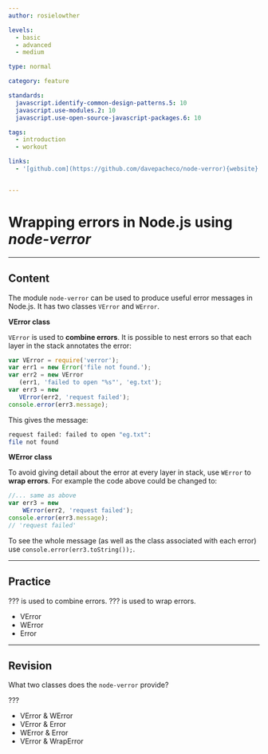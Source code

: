 ```yaml
---
author: rosielowther

levels:
  - basic
  - advanced
  - medium

type: normal

category: feature

standards:
  javascript.identify-common-design-patterns.5: 10
  javascript.use-modules.2: 10
  javascript.use-open-source-javascript-packages.6: 10

tags:
  - introduction
  - workout

links:
  - '[github.com](https://github.com/davepacheco/node-verror){website}'


---
```

# Wrapping errors in Node.js using _node-verror_

---
## Content

The module `node-verror` can be used to produce useful error messages in Node.js. It has two classes `VError` and `WError`.

**VError class**

`VError` is used to **combine errors**. It is possible to nest errors so that each layer in the stack annotates the error:
```javascript
var VError = require('verror');
var err1 = new Error('file not found.');
var err2 = new VError
   (err1, 'failed to open "%s"', 'eg.txt');
var err3 = new
   VError(err2, 'request failed');
console.error(err3.message);
```
This gives the message:
```bash
request failed: failed to open "eg.txt":
file not found
```
**WError class**

To avoid giving detail about the error at every layer in stack, use `WError` to **wrap errors**.  For example the code above could be changed to:
```javascript
//... same as above
var err3 = new
    WError(err2, 'request failed');
console.error(err3.message);
// 'request failed'
```
To see the whole message (as well as the class associated with each error) use `console.error(err3.toString());`.

---
## Practice

??? is used to combine errors. ??? is used to wrap errors.


* VError
* WError
* Error

---
## Revision

What two classes does the `node-verror` provide?

???


* VError & WError
* VError & Error
* WError & Error
* VError & WrapError

